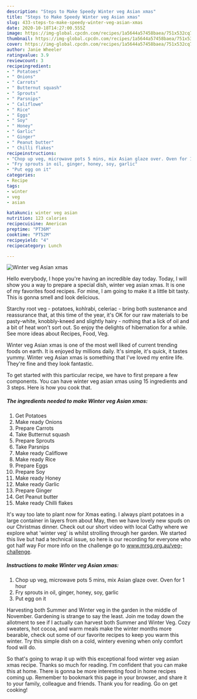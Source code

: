 ```yaml
---
description: "Steps to Make Speedy Winter veg Asian xmas"
title: "Steps to Make Speedy Winter veg Asian xmas"
slug: 433-steps-to-make-speedy-winter-veg-asian-xmas
date: 2020-10-18T14:27:00.555Z
image: https://img-global.cpcdn.com/recipes/1a5644a57458baea/751x532cq70/winter-veg-asian-xmas-recipe-main-photo.jpg
thumbnail: https://img-global.cpcdn.com/recipes/1a5644a57458baea/751x532cq70/winter-veg-asian-xmas-recipe-main-photo.jpg
cover: https://img-global.cpcdn.com/recipes/1a5644a57458baea/751x532cq70/winter-veg-asian-xmas-recipe-main-photo.jpg
author: Janie Wheeler
ratingvalue: 3.9
reviewcount: 3
recipeingredient:
- " Potatoes"
- " Onions"
- " Carrots"
- " Butternut squash"
- " Sprouts"
- " Parsnips"
- " Califlowe"
- " Rice"
- " Eggs"
- " Soy"
- " Honey"
- " Garlic"
- " Ginger"
- " Peanut butter"
- " Chilli flakes"
recipeinstructions:
- "Chop up veg, microwave pots 5 mins, mix Asian glaze over. Oven for 1 hour"
- "Fry sprouts in oil, ginger, honey, soy, garlic"
- "Put egg on it"
categories:
- Recipe
tags:
- winter
- veg
- asian

katakunci: winter veg asian 
nutrition: 123 calories
recipecuisine: American
preptime: "PT36M"
cooktime: "PT52M"
recipeyield: "4"
recipecategory: Lunch

---
```



![Winter veg Asian xmas](https://img-global.cpcdn.com/recipes/1a5644a57458baea/751x532cq70/winter-veg-asian-xmas-recipe-main-photo.jpg)

Hello everybody, I hope you're having an incredible day today. Today, I will show you a way to prepare a special dish, winter veg asian xmas. It is one of my favorites food recipes. For mine, I am going to make it a little bit tasty. This is gonna smell and look delicious.

Starchy root veg - potatoes, kohlrabi, celeriac - bring both sustenance and reassurance that, at this time of the year, it&#39;s OK for our raw materials to be pasty-white, knobbly-kneed and slightly hairy - nothing that a lick of oil and a bit of heat won&#39;t sort out. So enjoy the delights of hibernation for a while. See more ideas about Recipes, Food, Veg.

Winter veg Asian xmas is one of the most well liked of current trending foods on earth. It is enjoyed by millions daily. It's simple, it's quick, it tastes yummy. Winter veg Asian xmas is something that I've loved my entire life. They're fine and they look fantastic.


To get started with this particular recipe, we have to first prepare a few components. You can have winter veg asian xmas using 15 ingredients and 3 steps. Here is how you cook that.

<!--inarticleads1-->

##### The ingredients needed to make Winter veg Asian xmas:

1. Get  Potatoes
1. Make ready  Onions
1. Prepare  Carrots
1. Take  Butternut squash
1. Prepare  Sprouts
1. Take  Parsnips
1. Make ready  Califlowe
1. Make ready  Rice
1. Prepare  Eggs
1. Prepare  Soy
1. Make ready  Honey
1. Make ready  Garlic
1. Prepare  Ginger
1. Get  Peanut butter
1. Make ready  Chilli flakes


It&#39;s way too late to plant now for Xmas eating. I always plant potatoes in a large container in layers from about May, then we have lovely new spuds on our Christmas dinner. Check out our short video with local Cathy where we explore what &#39;winter veg&#39; is whilst strolling through her garden. We started this live but had a technical issue, so here is our recording for everyone who got half way For more info on the challenge go to www.mrsg.org.au/veg-challenge. 

<!--inarticleads2-->

##### Instructions to make Winter veg Asian xmas:

1. Chop up veg, microwave pots 5 mins, mix Asian glaze over. Oven for 1 hour
1. Fry sprouts in oil, ginger, honey, soy, garlic
1. Put egg on it


Harvesting both Summer and Winter veg in the garden in the middle of November. Gardening is strange to say the least. Join me today down the allotment to see if I actually can harvest both Summer and Winter Veg. Cozy sweaters, hot cocoa, and warm meals make the winter months more bearable, check out some of our favorite recipes to keep you warm this winter. Try this simple dish on a cold, wintery evening when only comfort food will do. 

So that's going to wrap it up with this exceptional food winter veg asian xmas recipe. Thanks so much for reading. I'm confident that you can make this at home. There is gonna be more interesting food in home recipes coming up. Remember to bookmark this page in your browser, and share it to your family, colleague and friends. Thank you for reading. Go on get cooking!
